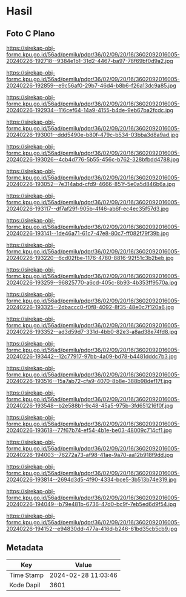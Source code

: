 # Hasil

## Foto C Plano

https://sirekap-obj-formc.kpu.go.id/56ad/pemilu/pdpr/36/02/09/20/16/3602092016005-20240226-192718--9384e1b1-31d2-4467-ba97-78f69bf0d9a2.jpg

https://sirekap-obj-formc.kpu.go.id/56ad/pemilu/pdpr/36/02/09/20/16/3602092016005-20240226-192859--e9c56af0-29b7-46d4-b8b6-f26a13dc9a85.jpg

https://sirekap-obj-formc.kpu.go.id/56ad/pemilu/pdpr/36/02/09/20/16/3602092016005-20240226-192934--116cef64-14a9-4155-b4de-9eb67ba2fcdc.jpg

https://sirekap-obj-formc.kpu.go.id/56ad/pemilu/pdpr/36/02/09/20/16/3602092016005-20240226-193001--ddd5490e-b80f-479c-b534-03bba3d8a9ad.jpg

https://sirekap-obj-formc.kpu.go.id/56ad/pemilu/pdpr/36/02/09/20/16/3602092016005-20240226-193026--4cb4d776-5b55-456c-b762-328bfbdd4788.jpg

https://sirekap-obj-formc.kpu.go.id/56ad/pemilu/pdpr/36/02/09/20/16/3602092016005-20240226-193052--7e314abd-cfd9-4666-851f-5e0a5d846b6a.jpg

https://sirekap-obj-formc.kpu.go.id/56ad/pemilu/pdpr/36/02/09/20/16/3602092016005-20240226-193117--df7af29f-905b-4f46-ab6f-ec4ec35f57d3.jpg

https://sirekap-obj-formc.kpu.go.id/56ad/pemilu/pdpr/36/02/09/20/16/3602092016005-20240226-193141--1de46a71-61c7-47e8-80c7-ff082f79f39b.jpg

https://sirekap-obj-formc.kpu.go.id/56ad/pemilu/pdpr/36/02/09/20/16/3602092016005-20240226-193220--6cd02fbe-1176-4780-8816-92f51c3b2beb.jpg

https://sirekap-obj-formc.kpu.go.id/56ad/pemilu/pdpr/36/02/09/20/16/3602092016005-20240226-193259--96825770-a6cd-405c-8b93-4b353ff9570a.jpg

https://sirekap-obj-formc.kpu.go.id/56ad/pemilu/pdpr/36/02/09/20/16/3602092016005-20240226-193325--2dbaccc0-f0f8-4092-8f35-48e0c7f120a6.jpg

https://sirekap-obj-formc.kpu.go.id/56ad/pemilu/pdpr/36/02/09/20/16/3602092016005-20240226-193352--ad3d59d7-331d-4bb0-82e3-a8ad38e74fd8.jpg

https://sirekap-obj-formc.kpu.go.id/56ad/pemilu/pdpr/36/02/09/20/16/3602092016005-20240226-193442--12c77917-97bb-4a09-bd78-b4481dddc7b3.jpg

https://sirekap-obj-formc.kpu.go.id/56ad/pemilu/pdpr/36/02/09/20/16/3602092016005-20240226-193516--15a7ab72-cfa9-4070-8b8e-388b98def17f.jpg

https://sirekap-obj-formc.kpu.go.id/56ad/pemilu/pdpr/36/02/09/20/16/3602092016005-20240226-193548--b2e588b1-9c48-45a5-975b-3fd651216f0f.jpg

https://sirekap-obj-formc.kpu.go.id/56ad/pemilu/pdpr/36/02/09/20/16/3602092016005-20240226-193618--77f67b74-ef54-4b1e-be03-48009c714cf1.jpg

https://sirekap-obj-formc.kpu.go.id/56ad/pemilu/pdpr/36/02/09/20/16/3602092016005-20240226-194003--76272a73-af98-41ae-9a70-aa12b918f9dd.jpg

https://sirekap-obj-formc.kpu.go.id/56ad/pemilu/pdpr/36/02/09/20/16/3602092016005-20240226-193814--2694d3d5-4f90-4334-bce5-3b513b74e319.jpg

https://sirekap-obj-formc.kpu.go.id/56ad/pemilu/pdpr/36/02/09/20/16/3602092016005-20240226-194049--b79e481b-6736-47d0-bc9f-7eb5ed6d9f54.jpg

https://sirekap-obj-formc.kpu.go.id/56ad/pemilu/pdpr/36/02/09/20/16/3602092016005-20240226-194152--e94830dd-477a-416d-b246-61bd35cb5cb9.jpg


## Metadata

| Key        | Value               |
| ---------- | ------------------- |
| Time Stamp | 2024-02-28 11:03:46 |
| Kode Dapil | 3601                |



